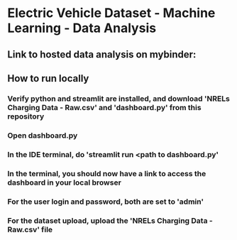 # Electric Vehicle Dataset - Machine Learning - Data Analysis
## Link to hosted data analysis on mybinder: 

## How to run locally

### Verify python and streamlit are installed, and download 'NRELs Charging Data - Raw.csv' and 'dashboard.py' from this repository
### Open dashboard.py
### In the IDE terminal, do 'streamlit run <path to dashboard.py'
### In the terminal, you should now have a link to access the dashboard in your local browser
### For the user login and password, both are set to 'admin'
### For the dataset upload, upload the 'NRELs Charging Data - Raw.csv' file 
